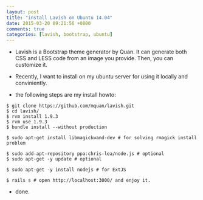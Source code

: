 ```yaml
---
layout: post
title: "install Lavish on Ubuntu 14.04"
date: 2015-03-20 09:21:56 +0800
comments: true
categories: [lavish, bootstrap, ubuntu]
---
```

- Lavish is a Bootstrap theme generator by Quan. It can generate both CSS and LESS code from an image you provide. Then, you can customize it.

- Recently, I want to install on my ubuntu server for using it locally and conviniently.

- the following steps are my install howto:

```
$ git clone https://github.com/mquan/lavish.git
$ cd lavish/
$ rvm install 1.9.3
$ rvm use 1.9.3
$ bundle install --without production

$ sudo apt-get install libmagickwand-dev # for solving rmagick install problem

$ sudo add-apt-repository ppa:chris-lea/node.js # optional
$ sudo apt-get -y update # optional

$ sudo apt-get -y install nodejs # for ExtJS

$ rails s # open http://localhost:3000/ and enjoy it.
```

- done.

